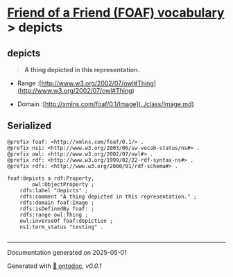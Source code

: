 # [Friend of a Friend (FOAF) vocabulary](../homepage.md) > depicts

## depicts

> **A thing depicted in this representation.**

- Range :[http://www.w3.org/2002/07/owl#Thing](<http://www.w3.org/2002/07/owl#Thing>)

- Domain :[http://xmlns.com/foaf/0.1/Image](../class/Image.md)

## Serialized

```ttl
@prefix foaf: <http://xmlns.com/foaf/0.1/> .
@prefix ns1: <http://www.w3.org/2003/06/sw-vocab-status/ns#> .
@prefix owl: <http://www.w3.org/2002/07/owl#> .
@prefix rdf: <http://www.w3.org/1999/02/22-rdf-syntax-ns#> .
@prefix rdfs: <http://www.w3.org/2000/01/rdf-schema#> .

foaf:depicts a rdf:Property,
        owl:ObjectProperty ;
    rdfs:label "depicts" ;
    rdfs:comment "A thing depicted in this representation." ;
    rdfs:domain foaf:Image ;
    rdfs:isDefinedBy foaf: ;
    rdfs:range owl:Thing ;
    owl:inverseOf foaf:depiction ;
    ns1:term_status "testing" .


```

---

Documentation generated on 2025-05-01

Generated with [📑 ontodoc](https://github.com/StephaneBranly/ontodoc), *v0.0.1*